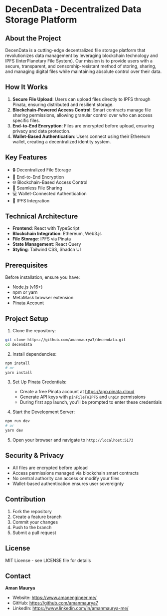 # DecenData - Decentralized Data Storage Platform

## About the Project

DecenData is a cutting-edge decentralized file storage platform that revolutionizes data management by leveraging blockchain technology and IPFS (InterPlanetary File System). Our mission is to provide users with a secure, transparent, and censorship-resistant method of storing, sharing, and managing digital files while maintaining absolute control over their data.

## How It Works

1. **Secure File Upload**: Users can upload files directly to IPFS through Pinata, ensuring distributed and resilient storage.
2. **Blockchain-Powered Access Control**: Smart contracts manage file sharing permissions, allowing granular control over who can access specific files.
3. **End-to-End Encryption**: Files are encrypted before upload, ensuring privacy and data protection.
4. **Wallet-Based Authentication**: Users connect using their Ethereum wallet, creating a decentralized identity system.

## Key Features

- 🔒 Decentralized File Storage
- 🔐 End-to-End Encryption
- 🌐 Blockchain-Based Access Control
- 📁 Seamless File Sharing
- 💻 Wallet-Connected Authentication
- 🚀 IPFS Integration

## Technical Architecture

- **Frontend**: React with TypeScript
- **Blockchain Integration**: Ethereum, Web3.js
- **File Storage**: IPFS via Pinata
- **State Management**: React Query
- **Styling**: Tailwind CSS, Shadcn UI

## Prerequisites

Before installation, ensure you have:
- Node.js (v16+)
- npm or yarn
- MetaMask browser extension
- Pinata Account

## Project Setup

1. Clone the repository:
```bash
git clone https://github.com/amanmaurya7/decendata.git
cd decendata
```

2. Install dependencies:
```bash
npm install
# or
yarn install
```

3. Set Up Pinata Credentials:
   - Create a free Pinata account at https://app.pinata.cloud
   - Generate API keys with `pinFileToIPFS` and `unpin` permissions
   - During first app launch, you'll be prompted to enter these credentials

4. Start the Development Server:
```bash
npm run dev
# or
yarn dev
```

5. Open your browser and navigate to `http://localhost:5173`

## Security & Privacy

- All files are encrypted before upload
- Access permissions managed via blockchain smart contracts
- No central authority can access or modify your files
- Wallet-based authentication ensures user sovereignty

## Contribution

1. Fork the repository
2. Create a feature branch
3. Commit your changes
4. Push to the branch
5. Submit a pull request

## License

MIT License - see LICENSE file for details

## Contact

**Aman Maurya**
- Website: https://www.amanengineer.me/
- GitHub: https://github.com/amanmaurya7
- LinkedIn: https://www.linkedin.com/in/amanmaurya-me/
